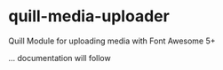 # quill-media-uploader
Quill Module for uploading media with Font Awesome 5+

... documentation will follow
